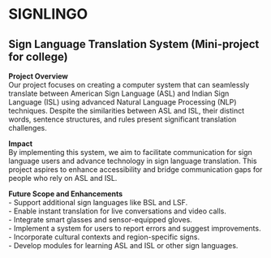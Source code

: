 # SIGNLINGO
## Sign Language Translation System (Mini-project for college)

**Project Overview**<br>
Our project focuses on creating a computer system that can seamlessly translate between American Sign Language (ASL) and Indian Sign Language (ISL) using advanced Natural Language Processing (NLP) techniques. Despite the similarities between ASL and ISL, their distinct words, sentence structures, and rules present significant translation challenges.
    
**Impact**<br>
By implementing this system, we aim to facilitate communication for sign language users and advance technology in sign language translation. This project aspires to enhance accessibility and bridge communication gaps for people who rely on ASL and ISL.

**Future Scope and Enhancements**<br>
    - Support additional sign languages like BSL and LSF.<br>
    - Enable instant translation for live conversations and video calls.<br>
    - Integrate smart glasses and sensor-equipped gloves.<br>
    - Implement a system for users to report errors and suggest improvements.<br>
    - Incorporate cultural contexts and region-specific signs.<br>
    - Develop modules for learning ASL and ISL or other sign languages.
